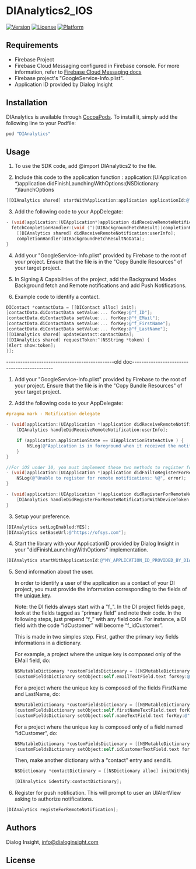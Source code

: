 # DIAnalytics2_IOS

[![Version](https://img.shields.io/cocoapods/v/DIAnalytics.svg?style=flat)](http://cocoapods.org/pods/DIAnalytics)
[![License](https://img.shields.io/cocoapods/l/DIAnalytics.svg?style=flat)](http://cocoapods.org/pods/DIAnalytics)
[![Platform](https://img.shields.io/cocoapods/p/DIAnalytics.svg?style=flat)](http://cocoapods.org/pods/DIAnalytics)

## Requirements

- Firebase Project
- Firebase Cloud Messaging configured in Firebase console. For more information, refer to [Firebase Cloud Messaging docs][1]
- Firebase project's "GoogleService-Info.plist".
- Application ID provided by Dialog Insight

## Installation

DIAnalytics is available through [CocoaPods](http://cocoapods.org). To install
it, simply add the following line to your Podfile:

```ruby
pod "DIAnalytics"
```

## Usage

1. To use the SDK code, add @import DIAnalytics2 to the file.

2. Include this code to the application function :
   application:(UIApplication *)application didFinishLaunchingWithOptions:(NSDictionary *)launchOptions
   
```objective-c
[[DIAnalytics shared] startWithApplication:application applicationId:@"..."]
```

3. Add the following code to your AppDelegate:

```objective-c
- (void)application:(UIApplication*)application didReceiveRemoteNotification:(NSDictionary*)userInfo
  fetchCompletionHandler:(void (^)(UIBackgroundFetchResult))completionHandler {
    [[DIAnalytics shared] didReceiveRemoteNotification:userInfo];
    completionHandler(UIBackgroundFetchResultNoData);
}
```

4. Add your "GoogleService-Info.plist" provided by Firebase to the root of your project. Ensure that the file is in the "Copy Bundle Resources" of your target project.

5. In Signing & Capabilities of the project, add the Background Modes Background fetch and
Remote notifications and add Push Notifications.

6. Example code to identify a contact.

```objective-c
DIContact *contactData = [[DIContact alloc] init];
[contactData.diContactData setValue:... forKey:@"f_ID"];
[contactData.diContactData setValue:... forKey:@"f_EMail"];
[contactData.diContactData setValue:... forKey:@"f_FirstName"];
[contactData.diContactData setValue:... forKey:@"f_LastName"];
[[DIAnalytics shared] updateContact:contactData];
[[DIAnalytics shared] requestToken:^(NSString *token) {
[Alert show:token];
}];
```

----------------------------------------------old doc--------------------------------------------


1. Add your "GoogleService-Info.plist" provided by Firebase to the root of your project. Ensure that the file is in the "Copy Bundle Resources" of your target project.  

2. Add the following code to your AppDelegate:

```objective-c
#pragma mark - Notification delegate

- (void)application:(UIApplication *)application didReceiveRemoteNotification:(NSDictionary *)userInfo {
    [DIAnalytics handleDidReceiveRemoteNotification:userInfo];

    if (application.applicationState == UIApplicationStateActive ) {
        NSLog(@"Application is in foreground when it received the notification, application should handle display of notification.");
    }
}

//For iOS under 10, you must implement these two methods to register for a token
- (void)application:(UIApplication *)application didFailToRegisterForRemoteNotificationsWithError:(NSError *)error {
    NSLog(@"Unable to register for remote notifications: %@", error);
}

- (void)application:(UIApplication *)application didRegisterForRemoteNotificationsWithDeviceToken:(NSData *)deviceToken {
    [DIAnalytics handleDidRegisterForRemoteNotificationWithDeviceToken:deviceToken];
}

```

3. Setup your preference.
```objective-c
[DIAnalytics setLogEnabled:YES];
[DIAnalytics setBaseUrl:@"https://ofsys.com"];
```

4. Start the library with your ApplicationID provided by Dialog Insight in your "didFinishLaunchingWithOptions" implementation.

```objective-c
[DIAnalytics startWithApplicationId:@"MY_APPLICATION_ID_PROVIDED_BY_DIALOG_INSIGHT" withLaunchOptions:launchOptions];
```

5. Send information about the user.


    In order to identify a user of the application as a contact of your DI project, you must provide the information corresponding to        the fields of the [unique key][2].


    Note: 
    the DI fields always start with a "f_". In the DI project fields page, look at the fields tagged as “primary field” and note their      code. In the following steps, just prepend “f_” with any field code. For instance, a DI field with the code “idCustomer” will            become “f_idCustomer”.


    This is made in two simples step. First, gather the primary key fields informations in a dictionary.

    For example, a project where the unique key is composed only of the EMail field, do:
     ```objective-c
    NSMutableDictionary *customFieldsDictionary = [[NSMutableDictionary alloc] init];
    [customFieldsDictionary setObject:self.emailTextField.text forKey:@"f_EMail"];
    ```

    For a project where the unique key is composed of the fields FirstName and LastName, do:
    ```objective-c
    NSMutableDictionary *customFieldsDictionary = [[NSMutableDictionary alloc] init];
    [customFieldsDictionary setObject:self.firstNameTextField.text forKey:@"f_FirstName"];
    [customFieldsDictionary setObject:self.nameTextField.text forKey:@"f_LastName"];
    ```

    For a project where the unique key is composed only of a field named “idCustomer”, do:
    ```objective-c
    NSMutableDictionary *customFieldsDictionary = [[NSMutableDictionary alloc] init];
    [customFieldsDictionary setObject:self.idCustomerTextField.text forKey:@"f_idCustomer"];
    ```

    Then, make another dictionary with a “contact” entry and send it.
    ```objective-c
    NSDictionary *contactDictionary = [[NSDictionary alloc] initWithObjectsAndKeys:customFieldsDictionary, @"contact", nil];

    [DIAnalytics identify:contactDictionary];
    ```

6. Register for push notification. This will prompt to user an UIAlertView asking to authorize notifications.
```objective-c
[DIAnalytics registeForRemoteNotification];
```

## Authors

Dialog Insight, info@dialoginsight.com

## License

[1]: https://firebase.google.com/docs/cloud-messaging/
[2]: https://support.dialoginsight.com/en/support/solutions/articles/1000249331-defining-project-fields
